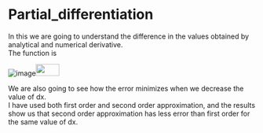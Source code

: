 # Partial_differentiation

In this we are going to understand the difference in the values obtained by analytical and numerical derivative.\
The function is

![image](https://user-images.githubusercontent.com/74448981/105075379-b48f5100-5aaf-11eb-83c2-88c2cb179a55.png)<img src="https://github.com/favicon.ico" height="24" width="48">

We are also going to see how the error minimizes when we decrease the value of dx.\
I have used both first order and second order approximation, and the results show us that second order approximation has less error than first order for the same value of dx.
